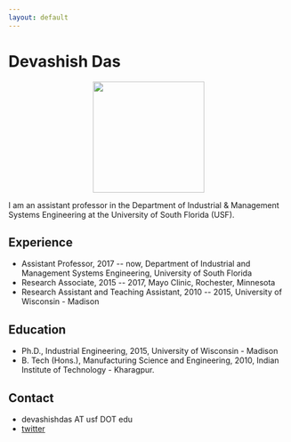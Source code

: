 ```yaml
---
layout: default
---
```


# Devashish Das

<p align="center">
  <img src="fig.png" width = "200px">
</p>

I am an assistant professor in the Department of Industrial & Management Systems Engineering at the University of South Florida (USF).

## <i class="fa fa-cog fa-spin fa-3x fa-fw" style="font-size:1em;"></i>  Experience
* Assistant Professor, 2017 -- now, Department of Industrial and Management Systems Engineering, University of South Florida
* Research Associate, 2015 -- 2017, Mayo Clinic, Rochester, Minnesota
* Research Assistant and Teaching Assistant, 2010 -- 2015,  University of Wisconsin - Madison

## <i class="fa fa-university" style="font-size:1em;"></i> Education

* Ph.D., Industrial Engineering, 2015, University of Wisconsin - Madison
* B. Tech (Hons.), Manufacturing Science and Engineering, 2010, Indian Institute of Technology - Kharagpur.


## <i class="fa fa-address-book" style="font-size:1em;"></i> Contact

* <i class="fa fa-envelope-open" style="font-size:1em;"></i> devashishdas AT usf DOT edu
* <i class="fa fa-twitter-square" style="font-size:1em;"></i> <a href="https://twitter.com/ddas_wisc" target="_top">twitter</a>
<!-- * <i class="fa fa-phone" style="font-size:1em;"></i> +1 507 293 7023 -->